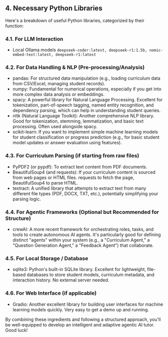 ## **4\. Necessary Python Libraries**

Here's a breakdown of useful Python libraries, categorized by their function:

### **4.1. For LLM Interaction**

* Local Ollama models `deepseek-coder:latest, deepseek-r1:1.5b, nomic-embed-text:latest, deepseek-r1:latest`

### **4.2. For Data Handling & NLP (Pre-processing/Analysis)**

* pandas: For structured data manipulation (e.g., loading curriculum data from CSV/Excel, managing student records).
* numpy: Fundamental for numerical operations, especially if you get into more complex data analysis or embeddings.
* spacy: A powerful library for Natural Language Processing. Excellent for tokenization, part-of-speech tagging, named entity recognition, and dependency parsing, which can help in understanding student queries.
* nltk (Natural Language Toolkit): Another comprehensive NLP library. Good for tokenization, stemming, lemmatization, and basic text processing. Often used alongside spacy.
* scikit-learn: If you want to implement simple machine learning models for student classification or progress prediction (e.g., for basic student model updates or answer evaluation using features).

### **4.3. For Curriculum Parsing (if starting from raw files)**

* PyPDF2 (or pypdf): To extract text content from PDF documents.
* BeautifulSoup4 (and requests): If your curriculum content is sourced from web pages or HTML files. requests to fetch the page, BeautifulSoup4 to parse HTML.
* textract: A unified library that attempts to extract text from many different file types (PDF, DOCX, TXT, etc.), potentially simplifying your parsing logic.

### **4.4. For Agentic Frameworks (Optional but Recommended for Structure)**

* crewAI: A more recent framework for orchestrating roles, tasks, and tools to create autonomous AI agents. It's particularly good for defining distinct "agents" within your system (e.g., a "Curriculum Agent," a "Question Generation Agent," a "Feedback Agent") that collaborate.

### **4.5. For Local Storage / Database**

* sqlite3: Python's built-in SQLite library. Excellent for lightweight, file-based databases to store student models, curriculum metadata, and interaction history. No external server needed.

### **4.6. For Web Interface (if applicable)**

* Gradio: Another excellent library for building user interfaces for machine learning models quickly. Very easy to get a demo up and running.

By combining these ingredients and following a structured approach, you'll be well-equipped to develop an intelligent and adaptive agentic AI tutor. Good luck\!
